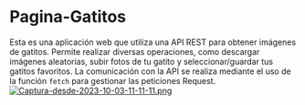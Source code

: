 # Pagina-Gatitos
Esta es una aplicación web que utiliza una API REST para obtener imágenes de gatitos. Permite realizar diversas operaciones, como descargar imágenes aleatorias, subir fotos de tu gatito y seleccionar/guardar tus gatitos favoritos. La comunicación con la API se realiza mediante el uso de la función `fetch` para gestionar las peticiones Request.
[![Captura-desde-2023-10-03-11-11-11.png](https://i.postimg.cc/bY146z6m/Captura-desde-2023-10-03-11-11-11.png)](https://postimg.cc/w3TWMdYN)
